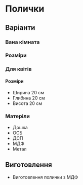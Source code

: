# Полички

## Варіанти

### Вана кімната

### Розміри


### Для квітів

#### Розміри

- Ширина 20 см
- Глибина 20 см
- Висота 20 см

### Матеріли

- Дошка
- ОСБ
- ДСП
- МДФ
- Метал

## Виготовлення

- Виготовлення полички з МДФ
